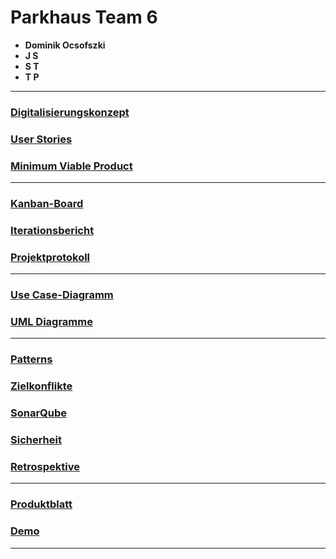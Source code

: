 
# Parkhaus Team 6

- **Dominik Ocsofszki**
- **J S**
- **S T**
- **T P**

---

### [Digitalisierungskonzept](/files/Digitalisierungskonzept.md)

### [User Stories](/files/UserStories.md)

### [Minimum Viable Product](/files/MinimumViableProduct.md)

---

### [Kanban-Board](/files/KanbanBoard.md)

### [Iterationsbericht](/files/Iterationsbericht.md)

### [Projektprotokoll](/files/Projektprotokoll.md)

---

### [Use Case-Diagramm](/files/UseCase.md)

### [UML Diagramme](/files/UML.md)

---

### [Patterns](/files/Patterns.md)

### [Zielkonflikte](/files/Zielkonflikte.md)

### [SonarQube](/files/SonarQube.md)

### [Sicherheit](/files/Sicherheit.md)

### [Retrospektive](/files/Retrospektive.md)

---

### [Produktblatt](/files/Produktblatt.md)

### [Demo](https://www.youtube.com/watch?v=Pbn35wd9hAo)

---

